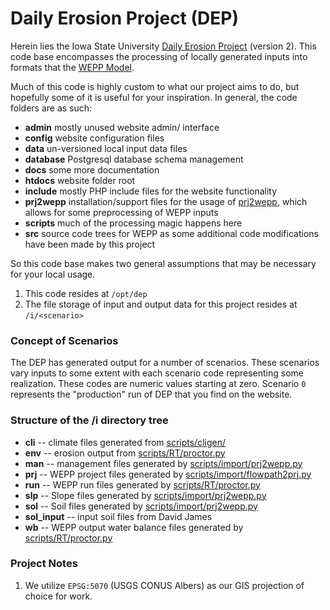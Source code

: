 Daily Erosion Project (DEP)
===========================

Herein lies the Iowa State University [Daily Erosion Project](https://dailyerosion.org) (version 2). This
code base encompasses the processing of locally generated inputs into formats
that the [WEPP Model](https://www.ars.usda.gov/midwest-area/west-lafayette-in/national-soil-erosion-research/docs/wepp/research/).

Much of this code is highly custom to what our project aims to do, but hopefully some of it is useful for your inspiration.  In general, the code folders are as such:

- **admin** mostly unused website admin/ interface
- **config** website configuration files
- **data** un-versioned local input data files
- **database** Postgresql database schema management
- **docs** some more documentation
- **htdocs** website folder root
- **include** mostly PHP include files for the website functionality
- **prj2wepp** installation/support files for the usage of [prj2wepp](http://milford.nserl.purdue.edu/weppdocs/prj2wepp/), which allows for some preprocessing of WEPP inputs
- **scripts** much of the processing magic happens here
- **src** source code trees for WEPP as some additional code modifications have been made by this project

So this code base makes two general assumptions that may be necessary for your local usage.

1. This code resides at `/opt/dep`
2. The file storage of input and output data for this project resides at `/i/<scenario>`

### Concept of Scenarios

The DEP has generated output for a number of scenarios.  These scenarios vary inputs to some extent with each scenario code representing some realization.  These codes are numeric values starting at zero.  Scenario `0` represents the "production" run of DEP that you find on the website.


### Structure of the /i directory tree

- **cli** -- climate files generated from [scripts/cligen/](scripts/cligen/)
- **env** -- erosion output from [scripts/RT/proctor.py](scripts/RT/proctor.py)
- **man** -- management files generated by [scripts/import/prj2wepp.py](scripts/import/prj2wepp.py)
- **prj** -- WEPP project files generated by [scripts/import/flowpath2prj.py](scripts/import/flowpath2prj.py)
- **run** -- WEPP run files generated by [scripts/RT/proctor.py](scripts/RT/proctor.py)
- **slp** -- Slope files generated by  [scripts/import/prj2wepp.py](scripts/import/prj2wepp.py)
- **sol** -- Soil files generated by [scripts/import/prj2wepp.py](scripts/import/prj2wepp.py)
- **sol_input** -- input soil files from David James
- **wb** -- WEPP output water balance files generated by [scripts/RT/proctor.py](scripts/RT/proctor.py)


### Project Notes

1. We utilize `EPSG:5070` (USGS CONUS Albers) as our GIS projection of choice for work.
